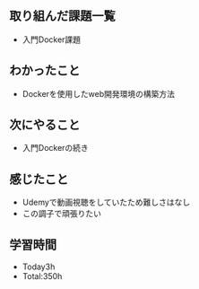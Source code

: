 ## 取り組んだ課題一覧
- 入門Docker課題
  
## わかったこと
- Dockerを使用したweb開発環境の構築方法
  
## 次にやること
- 入門Dockerの続き
  
## 感じたこと
- Udemyで動画視聴をしていたため難しさはなし
- この調子で頑張りたい
  
## 学習時間
- Today3h
- Total:350h
